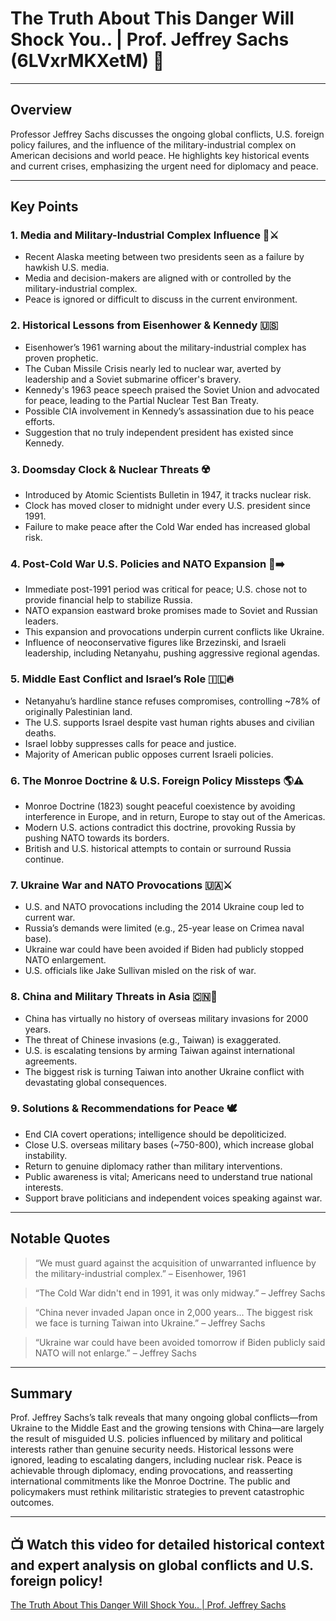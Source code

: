 # The Truth About This Danger Will Shock You.. | Prof. Jeffrey Sachs (6LVxrMKXetM) 🎥

---

## Overview

Professor Jeffrey Sachs discusses the ongoing global conflicts, U.S. foreign policy failures, and the influence of the military-industrial complex on American decisions and world peace. He highlights key historical events and current crises, emphasizing the urgent need for diplomacy and peace.

---

## Key Points

### 1. **Media and Military-Industrial Complex Influence 📰⚔️**
- Recent Alaska meeting between two presidents seen as a failure by hawkish U.S. media.
- Media and decision-makers are aligned with or controlled by the military-industrial complex.
- Peace is ignored or difficult to discuss in the current environment.

### 2. **Historical Lessons from Eisenhower & Kennedy 🇺🇸**
- Eisenhower’s 1961 warning about the military-industrial complex has proven prophetic.
- The Cuban Missile Crisis nearly led to nuclear war, averted by leadership and a Soviet submarine officer's bravery.
- Kennedy's 1963 peace speech praised the Soviet Union and advocated for peace, leading to the Partial Nuclear Test Ban Treaty.
- Possible CIA involvement in Kennedy’s assassination due to his peace efforts.
- Suggestion that no truly independent president has existed since Kennedy.

### 3. **Doomsday Clock & Nuclear Threats ☢️**
- Introduced by Atomic Scientists Bulletin in 1947, it tracks nuclear risk.
- Clock has moved closer to midnight under every U.S. president since 1991.
- Failure to make peace after the Cold War ended has increased global risk.

### 4. **Post-Cold War U.S. Policies and NATO Expansion 🚪➡️**
- Immediate post-1991 period was critical for peace; U.S. chose not to provide financial help to stabilize Russia.
- NATO expansion eastward broke promises made to Soviet and Russian leaders.
- This expansion and provocations underpin current conflicts like Ukraine.
- Influence of neoconservative figures like Brzezinski, and Israeli leadership, including Netanyahu, pushing aggressive regional agendas.

### 5. **Middle East Conflict and Israel’s Role 🇮🇱🔥**
- Netanyahu’s hardline stance refuses compromises, controlling ~78% of originally Palestinian land.
- The U.S. supports Israel despite vast human rights abuses and civilian deaths.
- Israel lobby suppresses calls for peace and justice.
- Majority of American public opposes current Israeli policies.

### 6. **The Monroe Doctrine & U.S. Foreign Policy Missteps 🌎⚠️**
- Monroe Doctrine (1823) sought peaceful coexistence by avoiding interference in Europe, and in return, Europe to stay out of the Americas.
- Modern U.S. actions contradict this doctrine, provoking Russia by pushing NATO towards its borders.
- British and U.S. historical attempts to contain or surround Russia continue.

### 7. **Ukraine War and NATO Provocations 🇺🇦⚔️**
- U.S. and NATO provocations including the 2014 Ukraine coup led to current war.
- Russia’s demands were limited (e.g., 25-year lease on Crimea naval base).
- Ukraine war could have been avoided if Biden had publicly stopped NATO enlargement.
- U.S. officials like Jake Sullivan misled on the risk of war.

### 8. **China and Military Threats in Asia 🇨🇳🚫**
- China has virtually no history of overseas military invasions for 2000 years.
- The threat of Chinese invasions (e.g., Taiwan) is exaggerated.
- U.S. is escalating tensions by arming Taiwan against international agreements.
- The biggest risk is turning Taiwan into another Ukraine conflict with devastating global consequences.

### 9. **Solutions & Recommendations for Peace 🕊️**
- End CIA covert operations; intelligence should be depoliticized.
- Close U.S. overseas military bases (~750-800), which increase global instability.
- Return to genuine diplomacy rather than military interventions.
- Public awareness is vital; Americans need to understand true national interests.
- Support brave politicians and independent voices speaking against war.

---

## Notable Quotes

> “We must guard against the acquisition of unwarranted influence by the military-industrial complex.” – Eisenhower, 1961

> “The Cold War didn't end in 1991, it was only midway.” – Jeffrey Sachs

> “China never invaded Japan once in 2,000 years... The biggest risk we face is turning Taiwan into Ukraine.” – Jeffrey Sachs

> “Ukraine war could have been avoided tomorrow if Biden publicly said NATO will not enlarge.” – Jeffrey Sachs

---

## Summary

Prof. Jeffrey Sachs’s talk reveals that many ongoing global conflicts—from Ukraine to the Middle East and the growing tensions with China—are largely the result of misguided U.S. policies influenced by military and political interests rather than genuine security needs. Historical lessons were ignored, leading to escalating dangers, including nuclear risk. Peace is achievable through diplomacy, ending provocations, and reasserting international commitments like the Monroe Doctrine. The public and policymakers must rethink militaristic strategies to prevent catastrophic outcomes.

---

## 📺 Watch this video for detailed historical context and expert analysis on global conflicts and U.S. foreign policy!  
[The Truth About This Danger Will Shock You.. | Prof. Jeffrey Sachs](https://www.youtube.com/watch?v=6LVxrMKXetM)